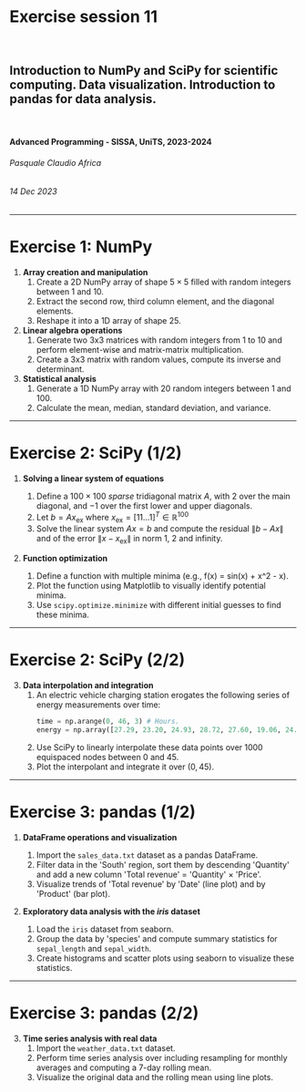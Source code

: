 <!--
title: Exercise session 11
paginate: true

_class: titlepage
-->

# Exercise session 11
<br>

## Introduction to NumPy and SciPy for scientific computing. Data visualization. Introduction to pandas for data analysis.
<br>

#### Advanced Programming - SISSA, UniTS, 2023-2024

###### Pasquale Claudio Africa

###### 14 Dec 2023

---

# Exercise 1: NumPy

1. **Array creation and manipulation**
   1. Create a 2D NumPy array of shape $5 \times 5$ filled with random integers between 1 and 10.
   2. Extract the second row, third column element, and the diagonal elements.
   3. Reshape it into a 1D array of shape 25.
2. **Linear algebra operations**
   1. Generate two 3x3 matrices with random integers from 1 to 10 and perform element-wise and matrix-matrix multiplication.
   2. Create a 3x3 matrix with random values, compute its inverse and determinant.
3. **Statistical analysis**
   1. Generate a 1D NumPy array with 20 random integers between 1 and 100.
   2. Calculate the mean, median, standard deviation, and variance.

---

# Exercise 2: SciPy (1/2)

1. **Solving a linear system of equations**
   1. Define a $100 \times 100$ *sparse* tridiagonal matrix $A$, with $2$ over the main diagonal, and $-1$ over the first lower and upper diagonals.
   2. Let $b = Ax_\mathrm{ex}$ where $x_\mathrm{ex} = [1 1 \dots 1]^T \in \mathbb{R}^100$
   3. Solve the linear system $Ax = b$ and compute the residual $\|b - Ax\|$ and of the error $\|x - x_\mathrm{ex}\|$ in norm 1, 2 and infinity.

2. **Function optimization**
   1. Define a function with multiple minima (e.g., f(x) = sin(x) + x^2 - x).
   2. Plot the function using Matplotlib to visually identify potential minima.
   3. Use `scipy.optimize.minimize` with different initial guesses to find these minima.

---

# Exercise 2: SciPy (2/2)

3. **Data interpolation and integration**
   1. An electric vehicle charging station erogates the following series of energy measurements over time:
      ```python
      time = np.arange(0, 46, 3) # Hours.
      energy = np.array([27.29, 23.20, 24.93, 28.72, 27.60, 19.06, 24.85, 21.54, 21.69, 23.23, 22.43, 26.36, 24.28, 22.36, 23.33, 23.00]) # kW.
      ```
   2. Use SciPy to linearly interpolate these data points over 1000 equispaced nodes between 0 and 45.
   3. Plot the interpolant and integrate it over $(0, 45)$.

---

# Exercise 3: pandas (1/2)

1. **DataFrame operations and visualization**
   1. Import the `sales_data.txt` dataset as a pandas DataFrame.
   2. Filter data in the 'South' region, sort them by descending 'Quantity' and add a new column 'Total revenue' $=$ 'Quantity' $\times$ 'Price'.
   3. Visualize trends of 'Total revenue' by 'Date' (line plot) and by 'Product' (bar plot).

2. **Exploratory data analysis with the *iris* dataset**
   1. Load the `iris` dataset from seaborn.
   2. Group the data by 'species' and compute summary statistics for `sepal_length` and `sepal_width`.
   3. Create histograms and scatter plots using seaborn to visualize these statistics.

---

# Exercise 3: pandas (2/2)

3. **Time series analysis with real data**
   1. Import the `weather_data.txt` dataset.
   2. Perform time series analysis over including resampling for monthly averages and computing a 7-day rolling mean.
   3. Visualize the original data and the rolling mean using line plots.
